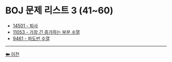 # BOJ 문제 리스트 3 (41~60)

- [14501 - 퇴사](./14501.md)
- [11053 - 가장 긴 증가하는 부분 수열](./11053.md)
- [9461 - 파도반 수열](./9461.md)

---

[⬅ 이전](../README.md)